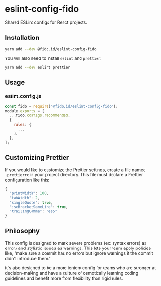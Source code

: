 # eslint-config-fido

Shared ESLint configs for React projects.

## Installation

```sh
yarn add --dev @fido.id/eslint-config-fido
```

You will also need to install `eslint` and `prettier`:

```sh
yarn add --dev eslint prettier
```

## Usage

### eslint.config.js

```js
const fido = require("@fido.id/eslint-config-fido");
module.exports = [
  ...fido.configs.recommended,
  {
    rules: {
      ...
    },
  },
];
```

## Customizing Prettier

If you would like to customize the Prettier settings, create a file named `.prettierrc` in your project directory. This file must declare a Prettier configuration like this:

```js
{
  "printWidth": 100,
  "tabWidth": 2,
  "singleQuote": true,
  "jsxBracketSameLine": true,
  "trailingComma": "es5"
}
```

## Philosophy

This config is designed to mark severe problems (ex: syntax errors) as errors and stylistic issues as warnings. This lets your team apply policies like, "make sure a commit has no errors but ignore warnings if the commit didn't introduce them."

It's also designed to be a more lenient config for teams who are stronger at decision-making and have a culture of osmotically learning coding guidelines and benefit more from flexibility than rigid rules.